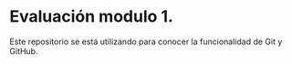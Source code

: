 # Evaluación modulo 1.
Este repositorio se está utilizando para conocer la funcionalidad
de Git y GitHub.